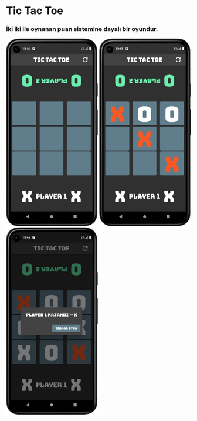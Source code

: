 # Tic Tac Toe 

### İki iki ile oynanan puan sistemine dayalı bir oyundur.

<p >
<img src="https://github.com/furkanayyildiz55/tic_tac_toe/blob/master/image1.jpg" width="250">
<img src="https://github.com/furkanayyildiz55/tic_tac_toe/blob/master/image3.jpg" width="250"> 
<img src="https://github.com/furkanayyildiz55/tic_tac_toe/blob/master/image2.jpg" width="250"> 
</p>
